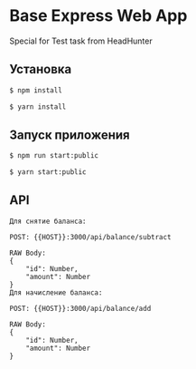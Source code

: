 # Base Express Web App
Special for Test task from HeadHunter

## Установка

```bash
$ npm install
```
```bash
$ yarn install
```
## Запуск приложения

```bash
$ npm run start:public
```
```bash
$ yarn start:public
```

## API

````
Для снятие баланса:

POST: {{HOST}}:3000/api/balance/subtract

RAW Body:
{
    "id": Number,
    "amount": Number
}
Для начисление баланса:

POST: {{HOST}}:3000/api/balance/add

RAW Body:
{
    "id": Number,
    "amount": Number
}
